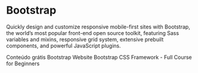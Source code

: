 # Bootstrap

Quickly design and customize responsive mobile-first sites with Bootstrap, the world’s most popular front-end open source toolkit, featuring Sass variables and mixins, responsive grid system, extensive prebuilt components, and powerful JavaScript plugins.

<ResourceGroupTitle>Conteúdo grátis</ResourceGroupTitle>
<BadgeLink colorScheme='blue' badgeText='Framework Website' href='https://getbootstrap.com'>Bootstrap Website</BadgeLink>
<BadgeLink colorScheme='green' badgeText='Course' href='https://www.youtube.com/watch?v=-qfEOE4vtxE'>Bootstrap CSS Framework - Full Course for Beginners</BadgeLink>
